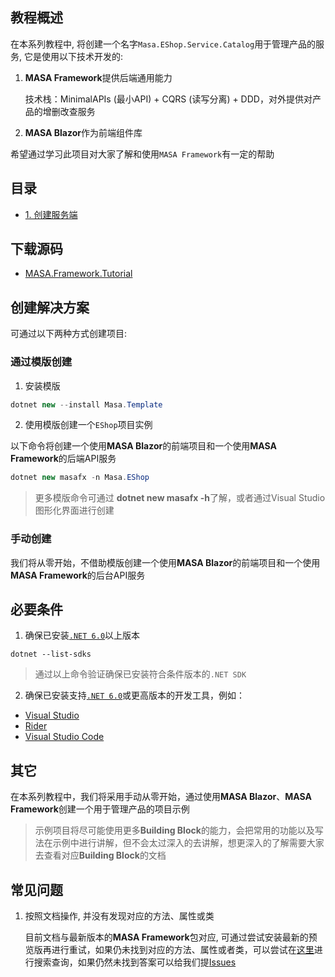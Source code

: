 ## 教程概述

在本系列教程中, 将创建一个名字`Masa.EShop.Service.Catalog`用于管理产品的服务, 它是使用以下技术开发的:

1. **MASA Framework**提供后端通用能力

    技术栈：MinimalAPIs (最小API) + CQRS (读写分离) + DDD，对外提供对产品的增删改查服务

2. **MASA Blazor**作为前端组件库

希望通过学习此项目对大家了解和使用`MASA Framework`有一定的帮助

## 目录

* [1. 创建服务端](/framework/tutorial/mf-part-1)

## 下载源码

* [MASA.Framework.Tutorial](https://github.com/masalabs/MASA.Framework.Tutorial)

## 创建解决方案

可通过以下两种方式创建项目:

### 通过模版创建

1. 安装模版

```csharp
dotnet new --install Masa.Template
```

2. 使用模版创建一个`EShop`项目实例

以下命令将创建一个使用**MASA Blazor**的前端项目和一个使用**MASA Framework**的后端API服务

```csharp
dotnet new masafx -n Masa.EShop
```

> 更多模版命令可通过 **dotnet new masafx -h**了解，或者通过Visual Studio图形化界面进行创建

### 手动创建

我们将从零开始，不借助模版创建一个使用**MASA Blazor**的前端项目和一个使用**MASA Framework**的后台API服务

## 必要条件

1. 确保已安装[`.NET 6.0`](https://dotnet.microsoft.com/en-us/download/dotnet/6.0)以上版本

```shell
dotnet --list-sdks
```

> 通过以上命令验证确保已安装符合条件版本的`.NET SDK`

2. 确保已安装支持[`.NET 6.0`](https://dotnet.microsoft.com/en-us/download/dotnet/6.0)或更高版本的开发工具，例如：

* [Visual Studio](https://visualstudio.microsoft.com/zh-hans/vs/)
* [Rider](https://www.jetbrains.com/rider/)
* [Visual Studio Code](https://code.visualstudio.com/download)

## 其它

在本系列教程中，我们将采用手动从零开始，通过使用**MASA Blazor**、**MASA Framework**创建一个用于管理产品的项目示例

> 示例项目将尽可能使用更多**Building Block**的能力，会把常用的功能以及写法在示例中进行讲解，但不会太过深入的去讲解，想更深入的了解需要大家去查看对应**Building Block**的文档

## 常见问题

1. 按照文档操作, 并没有发现对应的方法、属性或类 
   
   目前文档与最新版本的**MASA Framework**包对应, 可通过尝试安装最新的预览版再进行重试，如果仍未找到对应的方法、属性或者类，可以尝试在[这里](https://github.com/masastack/MASA.Templates/issues?q=)进行搜索查询，如果仍然未找到答案可以给我们提[Issues](https://github.com/masastack/MASA.Templates/issues/new/choose)